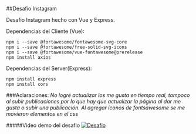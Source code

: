 ##Desafio Instagram

Desafio Instagram hecho con Vue y Express.

Dependencias del Cliente (Vue):

	npm i --save @fortawesome/fontawesome-svg-core
	npm i --save @fortawesome/free-solid-svg-icons
	npm i --save @fortawesome/vue-fontawesome@prerelease
	npm install axios

Dependencias del Server(Express):

	npm install express
	npm install cors

###Aclaraciones:
*No logré actualizar los me gusta en tiempo real, tampoco al subir publicaciones por lo que hay que actualizar la página al dar me gusta o subir una publicación.
Al agregar íconos de fontsawesome se me movieron elementos en el css*

#####Video demo del desafio
[![Desafio](https://img.youtube.com/vi/eaU85Tb9xQg/0.jpg)](https://youtu.be/eaU85Tb9xQg)
